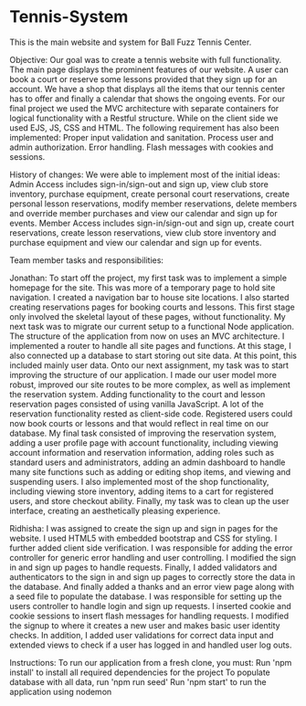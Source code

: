 # Tennis-System
This is the main website and system for Ball Fuzz Tennis Center.

Objective: Our  goal was to create a tennis website with full functionality. The main page displays the prominent features of our website. A user can book a court or reserve some lessons provided that they sign up for an account. We have a shop that displays all the items that our tennis center has to offer and finally a calendar that shows the ongoing events. For our final project we used the MVC architecture with separate containers for logical functionality with a Restful structure. While on the client side we used EJS, JS, CSS and HTML. The following requirement has also been implemented:
Proper input validation and sanitation.
Process user and admin authorization.
Error handling.
Flash messages with cookies and sessions.

History of changes:
We were able to implement most of the initial ideas:
Admin Access includes sign-in/sign-out and sign up, view club store inventory, purchase equipment, create personal court reservations, create personal lesson reservations, modify member reservations, delete members and override member purchases and view our calendar  and sign up for events.
Member Access includes  sign-in/sign-out and sign up, create court reservations, create lesson reservations, view club store inventory and purchase equipment and view our calendar and sign up for events.

Team member tasks and responsibilities:

Jonathan: To start off the project, my first task was to implement a simple homepage for the site. This was more of a temporary page to hold site navigation. I created a navigation bar to house site locations. I also started creating reservations pages for booking courts and lessons. This first stage only involved the skeletal layout of these pages, without functionality. My next task was to migrate our current setup to a functional Node application. The structure of the application from now on uses an MVC architecture. I implemented a router to handle all site pages and functions. At this stage, I also connected up a database to start storing out site data. At this point, this included mainly user data. Onto our next assignment, my task was to start improving the structure of our application. I made our user model more robust, improved our site routes to be more complex, as well as implement the reservation system. Adding functionality to the court and lesson reservation pages consisted of using vanilla JavaScript. A lot of the reservation functionality rested as client-side code. Registered users could now book courts or lessons and that would reflect in real time on our database. My final task consisted of improving the reservation system, adding a user profile page with account functionality, including viewing account information and reservation information, adding roles such as standard users and administrators, adding an admin dashboard to handle many site functions such as adding or editing shop items, and viewing and suspending users. I also implemented most of the shop functionality, including viewing store inventory, adding items to a cart for registered users, and store checkout ability. Finally, my task was to clean up the user interface, creating an aesthetically pleasing experience.

Ridhisha: I was assigned to create the sign up and sign in pages for the website. I used HTML5 with embedded bootstrap and CSS for styling. I further added client side verification. I was responsible for adding the error controller for generic error handling and user controlling. I modified the sign in and sign up pages to handle requests. Finally, I added validators and authenticators to the sign in and sign up pages to correctly store the data in the database. And finally added a thanks and an error view page along with a seed file to populate the database. I was responsible for setting up the users controller to handle login and sign up requests. I inserted cookie and cookie sessions to insert flash messages for handling requests. I modified the signup to where it creates a new user and makes basic user identity checks. In addition, I added user validations for correct data input and extended views to check if a user has logged in and handled user log outs.
 
Instructions: To run our application from a fresh clone, you must:
Run 'npm install' to install all required dependencies for the project
To populate database with all data, run 'npm run seed'
Run 'npm start' to run the application using nodemon

